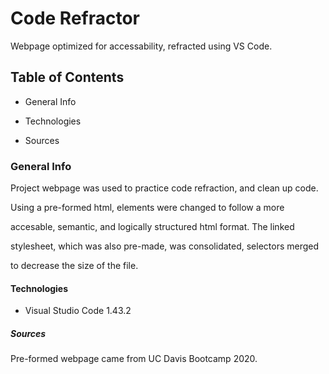 # Code Refractor

Webpage optimized for accessability, refracted using VS Code.

## Table of Contents

* General Info

* Technologies

* Sources

### General Info

Project webpage was used to practice code refraction, and clean up code.

Using a pre-formed html, elements were changed to follow a more 

accesable, semantic, and logically structured html format. The linked 

stylesheet, which was also pre-made, was consolidated, selectors merged 

to decrease the size of the file.

#### Technologies

* Visual Studio Code 1.43.2

##### Sources

Pre-formed webpage came from UC Davis Bootcamp 2020.

